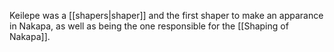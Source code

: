 Keilepe was a [[shapers|shaper]] and the first shaper to make an apparance in Nakapa, as well as being the one responsible for the [[Shaping of Nakapa]].